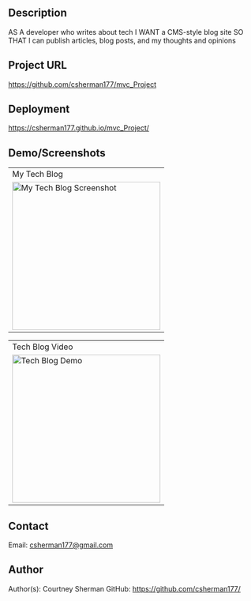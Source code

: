 ## Description

AS A developer who writes about tech
I WANT a CMS-style blog site
SO THAT I can publish articles, blog posts, and my thoughts and opinions

## Project URL

https://github.com/csherman177/mvc_Project

## Deployment

https://csherman177.github.io/mvc_Project/

## Demo/Screenshots

  <table>
  <tr>
    <td>My Tech Blog</td>
  </tr>
  <tr>
    <td><img src= "techblog.png" height=300 alt="My Tech Blog Screenshot"></td>
  </tr>
  </table>

  <table>
  <tr>
    <td>Tech Blog Video</td>
  </tr>
  <tr>
    <td><img src= "https://drive.google.com/file/d/19U1ow8y0qQgUjJ7zjG9joC5fMjg1nVA7/view" height=300 alt="Tech Blog Demo"></td>
  </tr>
  </table>
 
  ## Contact
  Email: csherman177@gmail.com

## Author

Author(s): Courtney Sherman
GitHub: https://github.com/csherman177/
